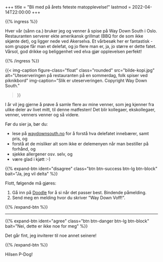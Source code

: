+++
title = "Bli med på årets feteste matopplevelse!"
lastmod = 2022-04-14T22:00:00
+++

<!-- markdownlint-disable -->

{{% ingress %}}

Hver vår (sånn ca.) bruker jeg og venner å spise på Way Down South i Oslo. Restauranten serverer
ekte amerikansk grillmat (BBQ for de som ikke skjønte det), og ligger nede ved Akerselva.
Et vårbesøk her er fantastisk - som gruppe får man et delefat, og jo flere man er, ja,
jo større er dette fatet. Vårsol, god drikke
og beliggenhet ved elva gjør opplevelsen perfekt!

{{% /ingress %}}

{{< img-caption
  figure-class="float"
    class="rounded"
    src="bilde-kopi.jpg"
    alt="Uteserveringen på restauranten på en sommerdag, folk spiser ved piknikbord"
    img-caption="Slik er uteserveringen. Copyright Way Down South."
  >}}

I år vil jeg gjerne å prøve å samle flere av mine venner, som jeg kjenner fra ulike
deler av livet mitt, til denne matfesten! Det blir kollegaer, ekskollegaer, venner,
venners venner og så videre.

Før du sier ja, bør du:
- lese på [waydownsouth.no](https://waydownsouth.no/) for å forstå hva delefatet innebærer, samt pris, og
- forstå at de misliker alt som ikke er delemenyen når man bestiller på forhånd, og
- sjekke allergener osv. selv, og
- være glad i kjøtt :-)

{{% expand-btn
    ident="disagree"
    class="btn btn-success btn-lg btn-block"
    bait="Ja, jeg vil delta"
%}}

Flott, følgende må gjøres:
1. Gå inn på [Doodle](https://doodle.com/meeting/participate/id/dJ6jp42d)
for å si når det passer best. Bindende påmelding.
2. Send meg en melding hvor du skriver "Way Down Voff!".

 {{% /expand-btn %}}

---

{{% expand-btn
    ident="agree"
    class="btn btn-danger btn-lg btn-block"
    bait="Nei, dette er ikke noe for meg"
%}}

Det går fint, jeg inviterer til noe annet seinere!

{{% /expand-btn %}}

Hilsen P-Dog!
